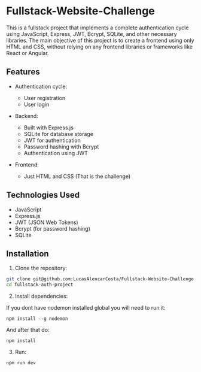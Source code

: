 # Fullstack-Website-Challenge

This is a fullstack project that implements a complete authentication cycle using JavaScript, Express, JWT, Bcrypt, SQLite, and other necessary libraries. The main objective of this project is to create a frontend using only HTML and CSS, without relying on any frontend libraries or frameworks like React or Angular.

## Features

- Authentication cycle:
  - User registration
  - User login

- Backend:
  - Built with Express.js
  - SQLite for database storage
  - JWT for authentication
  - Password hashing with Bcrypt
  - Authentication using JWT

- Frontend:
  - Just HTML and CSS (That is the challenge)

## Technologies Used

- JavaScript
- Express.js
- JWT (JSON Web Tokens)
- Bcrypt (for password hashing)
- SQLite

## Installation

1. Clone the repository:

```bash
git clone git@github.com:LucasAlencarCosta/Fullstack-Website-Challenge.git
cd fullstack-auth-project
```

2. Install dependencies:

If you dont have nodemon installed global you will need to run it:
```console
npm install --g nodemon
````
And after that do:

```console
npm install
````

3. Run:

```bash
npm run dev
```

